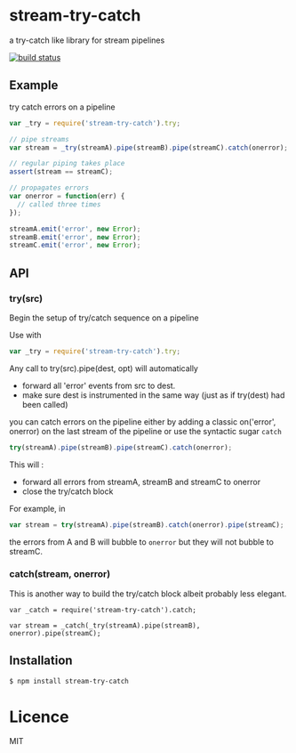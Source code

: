 # stream-try-catch

  a try-catch like library for stream pipelines

[![build status](https://secure.travis-ci.org/jeromew/stream-try-catch.png)](http://travis-ci.org/jeromew/stream-try-catch)

## Example

  try catch errors on a pipeline

```js
var _try = require('stream-try-catch').try;

// pipe streams
var stream = _try(streamA).pipe(streamB).pipe(streamC).catch(onerror);

// regular piping takes place
assert(stream == streamC);

// propagates errors
var onerror = function(err) {
  // called three times
});

streamA.emit('error', new Error);
streamB.emit('error', new Error);
streamC.emit('error', new Error);
```

## API

### try(src)

Begin the setup of try/catch sequence on a pipeline

Use with
```js
var _try = require('stream-try-catch').try;
```

Any call to try(src).pipe(dest, opt) will automatically

 * forward all 'error' events from src to dest.
 * make sure dest is instrumented in the same way (just as if try(dest) had been called)

you can catch errors on the pipeline either by adding a classic on('error', onerror) on the last stream of the pipeline or use the syntactic sugar `catch`
```js
try(streamA).pipe(streamB).pipe(streamC).catch(onerror);
```

This will :
 * forward all errors from streamA, streamB and streamC to onerror
 * close the try/catch block

For example, in

```js
var stream = try(streamA).pipe(streamB).catch(onerror).pipe(streamC);
```

the errors from A and B will bubble to `onerror` but they will not bubble to streamC.


### catch(stream, onerror)

This is another way to build the try/catch block albeit probably less elegant.

```
var _catch = require('stream-try-catch').catch;

var stream = _catch(_try(streamA).pipe(streamB), onerror).pipe(streamC);

```


## Installation

```bash
$ npm install stream-try-catch
```

# Licence

  MIT


